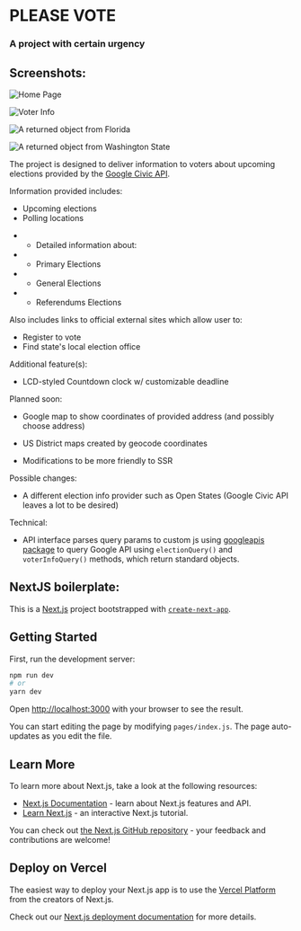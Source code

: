 # PLEASE VOTE

### A project with certain urgency

## Screenshots:

![Home Page](https://github.com/averyfreeman/next-google-api/tree/master/screenshots/PLEASE-VOTE-1.png)

![Voter Info](https://github.com/averyfreeman/next-google-api/tree/master/screenshots/PLEASE-VOTE-2.png)

![A returned object from Florida](https://github.com/averyfreeman/next-google-api/tree/master/screenshots/voterInfo-object-florida.png)

![A returned object from Washington State](https://github.com/averyfreeman/next-google-api/tree/master/screenshots/voterInfo-object-washington.png)

The project is designed to deliver information to voters about upcoming elections provided by the [Google Civic API](https://developers.google.com/civic-information).

Information provided includes:

- Upcoming elections
- Polling locations

* - Detailed information about:
* - Primary Elections
* - General Elections
* - Referendums Elections

Also includes links to official external sites which allow user to:

- Register to vote
- Find state's local election office

Additional feature(s):

- LCD-styled Countdown clock w/ customizable deadline

Planned soon:

- Google map to show coordinates of provided address (and possibly choose address)
- US District maps created by geocode coordinates

- Modifications to be more friendly to SSR

Possible changes:

- A different election info provider such as Open States (Google Civic API leaves a lot to be desired)

Technical:

- API interface parses query params to custom js using [googleapis package](https://www.npmjs.com/package/googleapis) to query Google API using `electionQuery()` and `voterInfoQuery()` methods, which return standard objects.

## NextJS boilerplate:

This is a [Next.js](https://nextjs.org/) project bootstrapped with [`create-next-app`](https://github.com/vercel/next.js/tree/canary/packages/create-next-app).

## Getting Started

First, run the development server:

```bash
npm run dev
# or
yarn dev
```

Open [http://localhost:3000](http://localhost:3000) with your browser to see the result.

You can start editing the page by modifying `pages/index.js`. The page auto-updates as you edit the file.

## Learn More

To learn more about Next.js, take a look at the following resources:

- [Next.js Documentation](https://nextjs.org/docs) - learn about Next.js features and API.
- [Learn Next.js](https://nextjs.org/learn) - an interactive Next.js tutorial.

You can check out [the Next.js GitHub repository](https://github.com/vercel/next.js/) - your feedback and contributions are welcome!

## Deploy on Vercel

The easiest way to deploy your Next.js app is to use the [Vercel Platform](https://vercel.com/import?utm_medium=default-template&filter=next.js&utm_source=create-next-app&utm_campaign=create-next-app-readme) from the creators of Next.js.

Check out our [Next.js deployment documentation](https://nextjs.org/docs/deployment) for more details.
